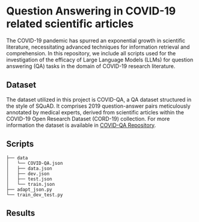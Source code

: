 # Question Answering in COVID-19 related scientific articles
The COVID-19 pandemic has spurred an exponential growth in scientific literature, necessitating advanced techniques for information retrieval and comprehension. In this repository, we include all scripts used for the investigation of the efficacy of Large Language Models (LLMs) for question answering (QA) tasks in the domain of COVID-19 research literature. 

## Dataset
The dataset utilized in this project is COVID-QA, a QA dataset structured in the style of SQuAD. It comprises 2019 question-answer pairs meticulously annotated by medical experts, derived from scientific articles within the COVID-19 Open Research Dataset (CORD-19) collection. For more information the dataset is available in [COVID-QA Repository](https://github.com/deepset-ai/COVID-QA).

## Scripts
                                                               
    ├── data                                                           
    │   └── COVID-QA.json                                          
    │   ├── data.json                                       
    │   ├── dev.json   
    │   ├── test.json   
    │   └── train.json                                          
    ├── adapt_json.py
    └── train_dev_test.py                                                    

## Results
